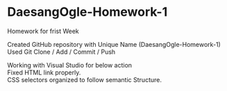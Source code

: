 # DaesangOgle-Homework-1

Homework for frist Week

Created GitHub repository with Unique Name (DaesangOgle-Homework-1) <br>
Used Git Clone / Add / Commit / Push

Working with Visual Studio for below action<br>
Fixed HTML link properly.<br>
CSS selectors organized to follow semantic Structure.

